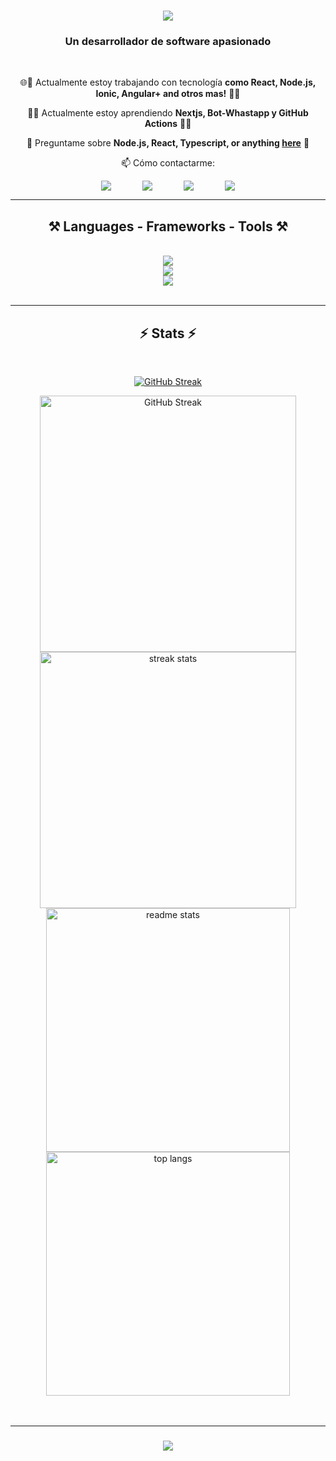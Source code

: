 <h1 align="center">
    <img src="https://readme-typing-svg.herokuapp.com/?font=Righteous&size=40&color=F7F7F7&center=true&vCenter=true&width=500&height=70&duration=w3000&lines=Hi+There!+👋;+I'm+Jair+Molina!;" />
</h1>

<h3 align="center">Un desarrollador de software apasionado</h3>

<br/>

<div align="center">
 
 🌐🚀 Actualmente estoy trabajando con tecnología  **como  React, Node.js, Ionic, Angular+ and otros mas!**  🚀🌐
 
 🔭🌱 Actualmente estoy aprendiendo **Nextjs, Bot-Whastapp y GitHub Actions** 🔭🌱

💬 Preguntame sobre **Node.js, React, Typescript, or anything [here](https://github.com/jmolina24/jmolina24/issues)** 💬

📫 Cómo contactarme:

 </div>
 
<div align="center" style="display: flex; justify-content: center; gap: 50px;" > 
  <a href="mailto:jairmolina51@gmail.com">
    <img src="https://img.shields.io/badge/Gmail-333333?style=for-the-badge&logo=gmail&logoColor=red" />
  </a>
  <a href="https://www.instagram.com/jamolina24/" target="_blank">
     <img src="https://img.shields.io/badge/Instagram-405DE6?style=for-the-badge&logo=instagram&logoColor=white" target="_blank" /> 
  </a>
    <a href="https://www.facebook.com/jamolina24/" target="_blank">
     <img src="https://img.shields.io/badge/Facebook-3B5998?style=for-the-badge&logo=facebook&logoColor=white" target="_blank" /> 
  </a>
      <a href="https://www.linkedin.com/in/jmolina24/" target="_blank">
     <img src="https://img.shields.io/badge/Linkedin-0e76a8?style=for-the-badge&logo=linkedin&logoColor=white" target="_blank" /> 
  </a>
</div>

 <hr/>
 
<h2 align="center">⚒️ Languages - Frameworks - Tools ⚒️</h2>
<br/>
<div align="center">
    <img src="https://skillicons.dev/icons?i=html,css,bootstrap,tailwind,js,ts"/> <br>
    <img src="https://skillicons.dev/icons?i=java,spring,nodejs,express,angular,react,php"/> <br>
    <img src="https://skillicons.dev/icons?i=mysql,firebase,git,github,githubactions,vscode,bots,postman" /><br>
</div>

<br/>
<!-- <hr/> -->
<!--  <div align="center">
  <h2>🐍 My Contributions 🐍</h2>
  <br>
  <img alt="snake eating my contributions" src="https://raw.githubusercontent.com/enriquedlc/enriquedlc/output/github-contribution-grid-snake.svg" />  
  <br/><br/><br/>
</div> -->
<hr/>
<h2 align="center">⚡ Stats ⚡</h2>
<br>
<div align=center>

[![GitHub Streak](https://streak-stats.demolab.com/?user=Jmolina24&theme=react&border_radius=10)](https://git.io/streak-stats)

<a href="https://git.io/streak-stats">
  <img width="410" src="https://streak-stats.demolab.com/?user=Jmolina24&theme=react&border_radius=10" alt="GitHub Streak"/>
</a>
  <img width=410 src="https://streak-stats.demolab.com/?user=Jmolina24&theme=react&border_radius=10)](https://git.io/streak-stats)" alt="streak stats"/>
  <img width=390 src="https://github-readme-stats.vercel.app/api?username=jmolina24&count_private=true&show_icons=true&theme=react&rank_icon=github&border_radius=10" alt="readme stats" />
  <br/>
  <img width=390 align="center" src="https://github-readme-stats.vercel.app/api/top-langs/?username=jmolina24&hide=HTML&langs_count=8&layout=compact&theme=react&border_radius=10&size_weight=0.5&count_weight=0.5&exclude_repo=github-readme-stats" alt="top langs" />
</div>
<br/><br/>
<hr/>
<h3 align="center">
    <img src="https://readme-typing-svg.herokuapp.com/?font=Righteous&size=35&color=F7F7F7&center=true&vCenter=true&width=500&height=70&duration=4000&lines=Thanks+for+visiting!+✌️;I'm+always+down+to+collab+:)">
</h3>
<br/>

<!--
**jmolina24/jmolina24** is a ✨ _special_ ✨ repository because its `README.md` (this file) appears on your GitHub profile.

Here are some ideas to get you started:

- 🔭 I’m currently working on ...
- 🌱 I’m currently learning ...
- 👯 I’m looking to collaborate on ...
- 🤔 I’m looking for help with ...
- 💬 Ask me about ...
- 📫 How to reach me: ...
- 😄 Pronouns: ...
- ⚡ Fun fact: ...
-->